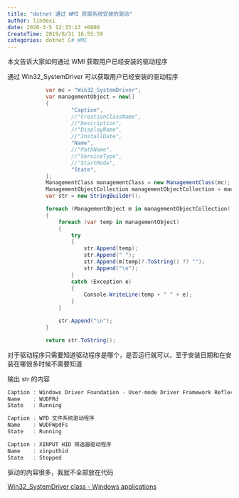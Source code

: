 ```yaml
---
title: "dotnet 通过 WMI 获取系统安装的驱动"
author: lindexi
date: 2020-3-5 12:33:13 +0800
CreateTime: 2019/8/31 16:55:59
categories: dotnet C# WMI
---
```


本文告诉大家如何通过 WMI 获取用户已经安装的驱动程序

<!--more-->


<!-- CreateTime:2019/8/31 16:55:59 -->


<!-- 标签：dotnet,C#,WMI -->

通过 Win32_SystemDriver 可以获取用户已经安装的驱动程序


```csharp
            var mc = "Win32_SystemDriver";
            var managementObject = new[]
            {
                    "Caption",
                    //"CreationClassName",
                    //"Description",
                    //"DisplayName",
                    //"InstallDate",
                    "Name",
                    //"PathName",
                    //"ServiceType",
                    //"StartMode",
                    "State",
            };
            ManagementClass managementClass = new ManagementClass(mc);
            ManagementObjectCollection managementObjectCollection = managementClass.GetInstances();
            var str = new StringBuilder();

            foreach (ManagementObject m in managementObjectCollection)
            {
                foreach (var temp in managementObject)
                {
                    try
                    {
                        str.Append(temp);
                        str.Append(" ");
                        str.Append(m[temp]?.ToString() ?? "");
                        str.Append("\n");
                    }
                    catch (Exception e)
                    {
                        Console.WriteLine(temp + " " + e);
                    }
                }

                str.Append("\n");
            }

            return str.ToString();
```

对于驱动程序只需要知道驱动程序是哪个，是否运行就可以，至于安装日期和在安装在哪很多时候不需要知道

输出 str 的内容

```csharp
Caption : Windows Driver Foundation - User-mode Driver Framework Reflector
Name    : WUDFRd
State   : Running

Caption : WPD 文件系统驱动程序
Name    : WUDFWpdFs
State   : Running

Caption : XINPUT HID 筛选器驱动程序
Name    : xinputhid
State   : Stopped
```

驱动的内容很多，我就不全部放在代码

[Win32_SystemDriver class - Windows applications](https://docs.microsoft.com/en-us/windows/desktop/cimwin32prov/win32-systemdriver )



